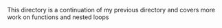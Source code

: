 This directory is a continuation of my previous directory and covers more work on functions and nested loops

